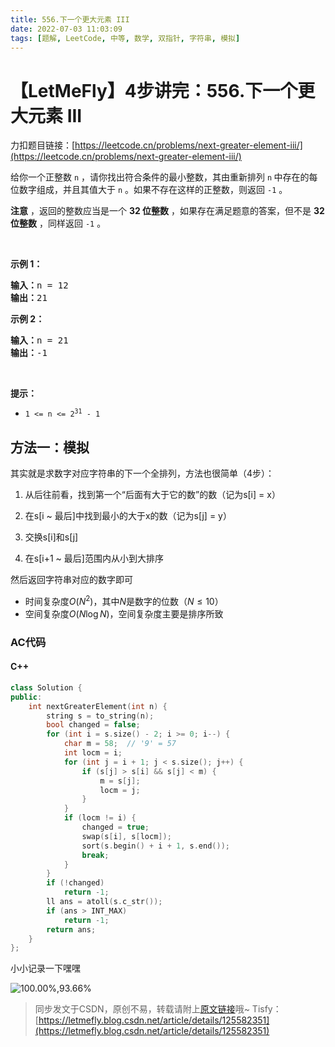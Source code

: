 ```yaml
---
title: 556.下一个更大元素 III
date: 2022-07-03 11:03:09
tags: [题解, LeetCode, 中等, 数学, 双指针, 字符串, 模拟]
---
```


# 【LetMeFly】4步讲完：556.下一个更大元素 III

力扣题目链接：[https://leetcode.cn/problems/next-greater-element-iii/](https://leetcode.cn/problems/next-greater-element-iii/)

<p>给你一个正整数 <code>n</code> ，请你找出符合条件的最小整数，其由重新排列 <code>n</code><strong> </strong>中存在的每位数字组成，并且其值大于 <code>n</code> 。如果不存在这样的正整数，则返回 <code>-1</code> 。</p>

<p><strong>注意</strong> ，返回的整数应当是一个 <strong>32 位整数</strong> ，如果存在满足题意的答案，但不是 <strong>32 位整数</strong> ，同样返回 <code>-1</code> 。</p>

<p> </p>

<p><strong>示例 1：</strong></p>

<pre>
<strong>输入：</strong>n = 12
<strong>输出：</strong>21
</pre>

<p><strong>示例 2：</strong></p>

<pre>
<strong>输入：</strong>n = 21
<strong>输出：</strong>-1
</pre>

<p> </p>

<p><strong>提示：</strong></p>

<ul>
	<li><code>1 <= n <= 2<sup>31</sup> - 1</code></li>
</ul>


## 方法一：模拟

其实就是求数字对应字符串的下一个全排列，方法也很简单（4步）：

1. 从后往前看，找到第一个“后面有大于它的数”的数（记为s[i] = x）

2. 在s[i ~ 最后]中找到最小的大于x的数（记为s[j] = y）

3. 交换s[i]和s[j]

4. 在s[i+1 ~ 最后]范围内从小到大排序

然后返回字符串对应的数字即可

+ 时间复杂度$O(N^2)$，其中$N$是数字的位数（$N\leq 10$）
+ 空间复杂度$O(N\log N)$，空间复杂度主要是排序所致

### AC代码

#### C++

```cpp
class Solution {
public:
    int nextGreaterElement(int n) {
        string s = to_string(n);
        bool changed = false;
        for (int i = s.size() - 2; i >= 0; i--) {
            char m = 58;  // '9' = 57
            int locm = i;
            for (int j = i + 1; j < s.size(); j++) {
                if (s[j] > s[i] && s[j] < m) {
                    m = s[j];
                    locm = j;
                }
            }
            if (locm != i) {
                changed = true;
                swap(s[i], s[locm]);
                sort(s.begin() + i + 1, s.end());
                break;
            }
        }
        if (!changed)
            return -1;
        ll ans = atoll(s.c_str());
        if (ans > INT_MAX)
            return -1;
        return ans;
    }
};
```

小小记录一下嘿嘿

![100.00%,93.66%](https://cors.tisfy.eu.org/https://img-blog.csdnimg.cn/ea16b8ef5f844202886d7d393739f8f5.jpeg#pic_center)

> 同步发文于CSDN，原创不易，转载请附上[原文链接](https://blog.tisfy.eu.org/2022/07/03/LeetCode%200556.%E4%B8%8B%E4%B8%80%E4%B8%AA%E6%9B%B4%E5%A4%A7%E5%85%83%E7%B4%A0III)哦~
> Tisfy：[https://letmefly.blog.csdn.net/article/details/125582351](https://letmefly.blog.csdn.net/article/details/125582351)

